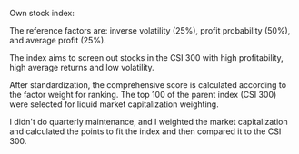 Own stock index:

The reference factors are: inverse volatility (25%), profit probability (50%), and average profit (25%).

The index aims to screen out stocks in the CSI 300 with high profitability, high average returns and low volatility.

After standardization, the comprehensive score is calculated according to the factor weight for ranking. The top 100 of the parent index (CSI 300) were selected for liquid market capitalization weighting.

I didn't do quarterly maintenance, and I weighted the market capitalization and calculated the points to fit the index and then compared it to the CSI 300.
